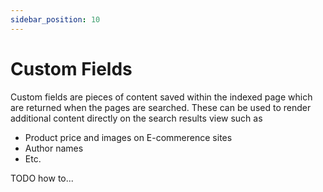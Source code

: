 ```yaml
---
sidebar_position: 10
---
```


# Custom Fields

Custom fields are pieces of content saved within the indexed page which are
returned when the pages are searched. These can be used to render additional
content directly on the search results view such as

- Product price and images on E-commerence sites
- Author names
- Etc.

TODO how to...
